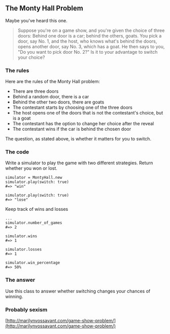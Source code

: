 ## The Monty Hall Problem

Maybe you've heard this one.

> Suppose you're on a game show, and you're given the choice of three doors: Behind one door is a car; behind the others, goats. You pick a door, say No. 1, and the host, who knows what's behind the doors, opens another door, say No. 3, which has a goat. He then says to you, "Do you want to pick door No. 2?" Is it to your advantage to switch your choice?

### The rules

Here are the rules of the Monty Hall problem:

- There are three doors
- Behind a random door, there is a car
- Behind the other two doors, there are goats
- The contestant starts by choosing one of the three doors
- The host opens one of the doors that is not the contestant's choice, but is a goat
- The contestant has the option to change her choice after the reveal
- The contestant wins if the car is behind the chosen door

The question, as stated above, is whether it matters for you to switch.

### The code

Write a simulator to play the game with two different strategies. Return whether you won or lost.

```
simulator = MontyHall.new
simulator.play(switch: true)
#=> "win"

simulator.play(switch: true)
#=> "lose"
```

Keep track of wins and losses

```
...
simulator.number_of_games
#=> 2

simulator.wins
#=> 1

simulator.losses
#=> 1

simulator.win_percentage
#=> 50%
```
### The answer

Use this class to answer whether switching changes your chances of winning.

### Probably sexism

[http://marilynvossavant.com/game-show-problem/](http://marilynvossavant.com/game-show-problem/)
